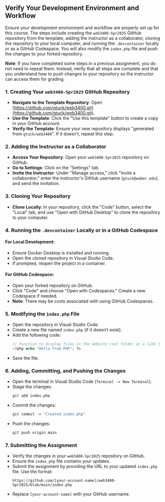 ## Verify Your Development Environment and Workflow

Ensure your development environment and workflow are properly set up for this course. The steps include creating the `web3400-Spr2025` GitHub repository from the template, adding the instructor as a collaborator, cloning the repository to your local computer, and running the `.devcontainer` locally or as a GitHub Codespace. You will also modify the `index.php` file and push the changes to your forked repository.

**Note**: If you have completed some steps in a previous assignment, you do not need to repeat them. Instead, verify that all steps are complete and that you understand how to push changes to your repository so the instructor can access them for grading.

### 1. Creating Your `web3400-Spr2025` GitHub Repository
- **Navigate to the Template Repository**: Open [https://github.com/gtuck/web3400.git](https://github.com/gtuck/web3400.git).
- **Use the Template**: Click the "Use this template" button to create a copy in your GitHub account.
- **Verify the Template**: Ensure your new repository displays "generated from `gtuck/web3400`". If it doesn’t, repeat this step.

### 2. Adding the Instructor as a Collaborator
- **Access Your Repository**: Open your `web3400-Spr2025` repository on GitHub.
- **Go to Settings**: Click on the "Settings" tab.
- **Invite the Instructor**: Under "Manage access," click "Invite a collaborator," enter the instructor's GitHub username (`gtuck@weber.edu`), and send the invitation.

### 3. Cloning Your Repository
- **Clone Locally**: In your repository, click the "Code" button, select the "Local" tab, and use "Open with GitHub Desktop" to clone the repository to your computer.

### 4. Running the `.devcontainer` Locally or in a GitHub Codespace
#### For Local Development:
- Ensure Docker Desktop is installed and running.
- Open the cloned repository in Visual Studio Code.
- If prompted, reopen the project in a container.

#### For GitHub Codespace:
- Open your forked repository on GitHub.
- Click "Code" and choose "Open with Codespaces." Create a new Codespace if needed.
- **Note**: There may be costs associated with using GitHub Codespaces.

### 5. Modifying the `index.php` File
- Open the repository in Visual Studio Code.
- Create a new file named `index.php` (if it doesn’t exist).
- Add the following code:
  ```php
  // Function to display files in the website root folder as a link tree
  <?php echo "Hello from PHP"; ?>
  ```
- Save the file.

### 6. Adding, Committing, and Pushing the Changes
- Open the terminal in Visual Studio Code (`Terminal -> New Terminal`).
- Stage the changes:
  ```bash
  git add index.php
  ```
- Commit the changes:
  ```bash
  git commit -m "Created index.php"
  ```
- Push the changes:
  ```bash
  git push origin main
  ```

### 7. Submitting the Assignment
- Verify the changes in your `web3400-Spr2025` repository on GitHub.
- Ensure the `index.php` file contains your updates.
- Submit the assignment by providing the URL to your updated `index.php` file. Use the format:
  ```
  https://github.com/[your-account-name]/web3400-Spr2025/blob/main/index.php
  ```
- Replace `[your-account-name]` with your GitHub username.
